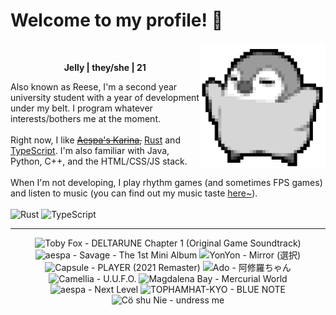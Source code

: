 <h1>Welcome to my profile! 👋</h1>
<img src="penguin.webp" alt="dancing penguin" align="right" width="40%">
<br>
<p align="center"><b>Jelly | they/she | 21</b></p>
<p>
Also known as Reese, I'm a second year university student with a year of development under my belt. I program whatever interests/bothers me at the moment.
<br><br>
Right now, I like <s><a href="https://kprofiles.com/karina-aespa-profile/">Aespa's Karina</a>,</s> <a href="https://www.rust-lang.org/">Rust</a> and <a href="https://www.typescriptlang.org/">TypeScript</a>. I'm also familiar with Java, Python, C++, and the HTML/CSS/JS stack.
<br><br>
When I'm not developing, I play rhythm games (and sometimes FPS games) and listen to music (you can find out my music taste <a href="https://www.last.fm/user/i-dle">here~</a>).
<br><br>
<img alt="Rust" src="https://img.shields.io/badge/Rust-%23000000.svg?&style=for-the-badge&logo=rust&logoColor=white"/> <img alt="TypeScript" src="https://img.shields.io/badge/TypeScript-%233178C6.svg?&style=for-the-badge&logo=typescript&logoColor=white"/>
</p>
<hr class="dotted">
<!-- lastfm -->
<p align="center"><img src="https://lastfm.freetls.fastly.net/i/u/64s/356a1f15dc5e3e2b06226390370618bf.jpg" title="Toby Fox - DELTARUNE Chapter 1 (Original Game Soundtrack)"> <img src="https://lastfm.freetls.fastly.net/i/u/64s/9686de538a7ca3b967de4cc7e76e316b.jpg" title="aespa - Savage - The 1st Mini Album"> <img src="https://lastfm.freetls.fastly.net/i/u/64s/72e61ef05fad88ffa8cbba2c90daeff7.jpg" title="YonYon - Mirror (選択)"> <img src="https://lastfm.freetls.fastly.net/i/u/64s/3616545ea64e69b0adea2d73e5039387.jpg" title="Capsule - PLAYER (2021 Remaster)"> <img src="https://lastfm.freetls.fastly.net/i/u/64s/5a4a02c112e26de9b25c053e8bdb60eb.jpg" title="Ado - 阿修羅ちゃん"> <img src="https://lastfm.freetls.fastly.net/i/u/64s/f125c24dcdc2546cbad815b06cde04b7.jpg" title="Camellia - U.U.F.O."> <img src="https://lastfm.freetls.fastly.net/i/u/64s/c1b18f7dd5f2b262a96288bfa2330ad2.jpg" title="Magdalena Bay - Mercurial World"> <img src="https://lastfm.freetls.fastly.net/i/u/64s/dc9b7a0ed21655b53d9b28e12d05ce7e.jpg" title="aespa - Next Level"> <img src="https://lastfm.freetls.fastly.net/i/u/64s/68e769a8819f686b9ed8251bf82aba94.jpg" title="TOPHAMHAT-KYO - BLUE NOTE"> <img src="https://lastfm.freetls.fastly.net/i/u/64s/b6164dac097bac9dbd70466fbb204a13.jpg" title="Cö shu Nie - undress me"> </p>
